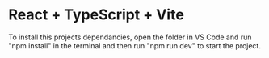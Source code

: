# React + TypeScript + Vite

To install this projects dependancies, open the folder in VS Code and run "npm install" in the terminal and then run "npm run dev" to start the project.